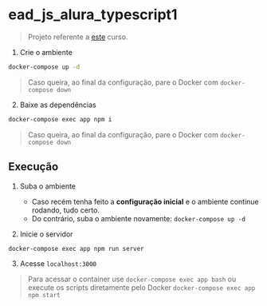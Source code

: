 # ead_js_alura_typescript1

> Projeto referente a [este](https://cursos.alura.com.br/course/typescript-evoluindo-javascript) curso.

1. Crie o ambiente
```sh
docker-compose up -d
```
> Caso queira, ao final da configuração, pare o Docker com ``docker-compose down``

2. Baixe as dependências
```sh
docker-compose exec app npm i
```
> Caso queira, ao final da configuração, pare o Docker com ``docker-compose down``

## Execução

1. Suba o ambiente
    - Caso recém tenha feito a **configuração inicial** e o ambiente continue rodando, tudo certo.
    - Do contrário, suba o ambiente novamente: ``docker-compose up -d``

2. Inicie o servidor
```sh
docker-compose exec app npm run server
```

3. Acesse ``localhost:3000``

> Para acessar o container use ``docker-compose exec app bash`` ou execute os scripts diretamente pelo Docker ``docker-compose exec app npm start``
